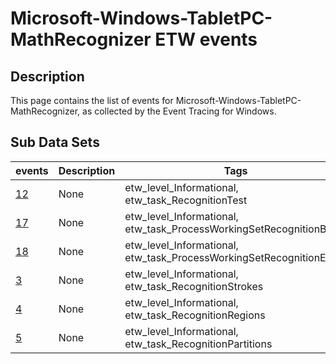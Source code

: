 # Microsoft-Windows-TabletPC-MathRecognizer ETW events

## Description
This page contains the list of events for Microsoft-Windows-TabletPC-MathRecognizer, as collected by the Event Tracing for Windows.

## Sub Data Sets
|events|Description|Tags|
|---|---|---|
|[12](events/event-12.md)|None|etw_level_Informational, etw_task_RecognitionTest|
|[17](events/event-17.md)|None|etw_level_Informational, etw_task_ProcessWorkingSetRecognitionBegin|
|[18](events/event-18.md)|None|etw_level_Informational, etw_task_ProcessWorkingSetRecognitionEnd|
|[3](events/event-3.md)|None|etw_level_Informational, etw_task_RecognitionStrokes|
|[4](events/event-4.md)|None|etw_level_Informational, etw_task_RecognitionRegions|
|[5](events/event-5.md)|None|etw_level_Informational, etw_task_RecognitionPartitions|
